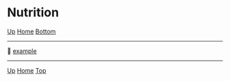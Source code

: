 <script src="https://www.youtube.com/iframe_api"></script>
<script type="text/javascript">
	window.YouTubeIframeAPIReadyCallbacks = [];
	window.YouTubePlayers = {};
	function onYouTubeIframeAPIReady() {
		window.YouTubeIframeAPIReadyCallbacks.forEach((fn) => fn());
	}
</script>
<link rel="stylesheet" href="https://use.fontawesome.com/releases/v5.7.2/css/all.css" integrity="sha384-fnmOCqbTlWIlj8LyTjo7mOUStjsKC4pOpQbqyi7RrhN7udi9RwhKkMHpvLbHG9Sr" crossorigin="anonymous">

<span id="header"></span>
# Nutrition

[<i class="fas fa-arrow-circle-up"></i> Up](../index.md)
[<i class="fas fa-home"></i> Home](/example/docs/index.md)
<a href="#footer"><i class="fas fa-asterisk"></i> Bottom</a>

---



📄 [example](example.md)


---
<span id="footer"></span>
[<i class="fas fa-arrow-circle-up"></i> Up](../index.md)
[<i class="fas fa-home"></i> Home](/example/docs/index.md)
<a href="#header"><i class="fas fa-asterisk"></i> Top</a>